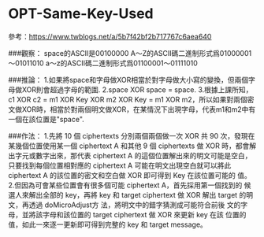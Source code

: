 # OPT-Same-Key-Used

參考：https://www.twblogs.net/a/5b7f42bf2b717767c6aea640 


###觀察：
space的ASCII是00100000
A～Z的ASCII碼二進制形式爲01000001～01011010
a～z的ASCII碼二進制形式爲01100001～01111010



###推論：
1.如果將space和字母做XOR相當於對字母做大小寫的變換，但兩個字母做XOR則會超過字母的範圍.
2.space XOR space = space.
3.根據上課所知，c1 XOR c2 = m1 XOR Key XOR m2 XOR Key = m1 XOR m2，所以如果對兩個密文做XOR時，相當於對兩個明文做XOR，在某情況下出現字母，代表m1和m2中有一個在該位置是"space".
    
   
###作法：
1.先將 10 個 ciphertexts 分別兩個兩個做一次 XOR 共 90 次，發現在某幾個位置使用某一個 ciphertext A 和其他 9 個 ciphertexts 做 XOR 時，都會解出字元或數字出來，那代表 ciphertext A    的這個位置解出來的明文可能是空白， 只要找到每個位置相對應的 ciphertext A 可能在明文出現空白就可以將此 ciphertext A 的該位置的密文和空白做 XOR 即可得到 Key 在該位置可能的 值。
2.但因為可會某些位置會有很多個可能 ciphertext A，首先採用第一個找到的 候選人來解出全部的 key，再將 key 和 target ciphertext 做 XOR 解出 target 的明文，再透過 doMicroAdjust方       法，將明文中的錯字猜測成可能符合前後 文的字母，並將該字母和該位置的 target ciphertext 做 XOR 來更新 key 在該 位置的值，如此一來逐一更新即可得到完整的 key 和 target message。

